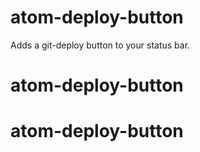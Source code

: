 # atom-deploy-button

Adds a git-deploy button to your status bar.
# atom-deploy-button
# atom-deploy-button
